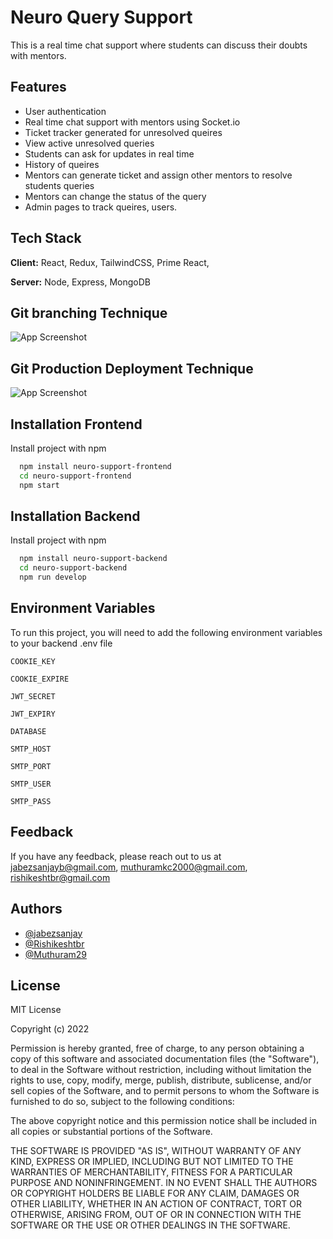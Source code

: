 
# Neuro Query Support

This is a real time chat support where students can discuss their doubts with mentors.




## Features

- User authentication
- Real time chat support with mentors using Socket.io
- Ticket tracker generated for unresolved queires
- View active unresolved queries
- Students can ask for updates in real time
- History of queires
- Mentors can generate ticket and assign other mentors to resolve students queries
- Mentors can change the status of the query
- Admin pages to track queires, users.







## Tech Stack

**Client:** React, Redux, TailwindCSS, Prime React,

**Server:** Node, Express, MongoDB





## Git branching Technique

![App Screenshot](https://i.ibb.co/4g8BxfJ/Screenshot-2022-06-12-at-11-12-01-AM.png)


## Git Production Deployment Technique

![App Screenshot](https://i.ibb.co/k99f258/Screenshot-2022-06-12-at-11-18-17-AM.png)




## Installation Frontend

Install project with npm

```bash
  npm install neuro-support-frontend
  cd neuro-support-frontend
  npm start
```

## Installation Backend

Install project with npm

```bash
  npm install neuro-support-backend
  cd neuro-support-backend
  npm run develop
```


## Environment Variables

To run this project, you will need to add the following environment variables to your backend .env file

`COOKIE_KEY`

`COOKIE_EXPIRE`

`JWT_SECRET`

`JWT_EXPIRY`

`DATABASE`

`SMTP_HOST`

`SMTP_PORT`

`SMTP_USER`

`SMTP_PASS`
## Feedback

If you have any feedback, please reach out to us at jabezsanjayb@gmail.com, muthuramkc2000@gmail.com, rishikeshtbr@gmail.com




## Authors

- [@jabezsanjay](https://github.com/JabezSanjay)
- [@Rishikeshtbr](https://github.com/Rishikeshtbr)
- [@Muthuram29](https://github.com/Muthuramkc29)


## License

MIT License

Copyright (c) 2022

Permission is hereby granted, free of charge, to any person obtaining a copy
of this software and associated documentation files (the "Software"), to deal
in the Software without restriction, including without limitation the rights
to use, copy, modify, merge, publish, distribute, sublicense, and/or sell
copies of the Software, and to permit persons to whom the Software is
furnished to do so, subject to the following conditions:

The above copyright notice and this permission notice shall be included in all
copies or substantial portions of the Software.

THE SOFTWARE IS PROVIDED "AS IS", WITHOUT WARRANTY OF ANY KIND, EXPRESS OR
IMPLIED, INCLUDING BUT NOT LIMITED TO THE WARRANTIES OF MERCHANTABILITY,
FITNESS FOR A PARTICULAR PURPOSE AND NONINFRINGEMENT. IN NO EVENT SHALL THE
AUTHORS OR COPYRIGHT HOLDERS BE LIABLE FOR ANY CLAIM, DAMAGES OR OTHER
LIABILITY, WHETHER IN AN ACTION OF CONTRACT, TORT OR OTHERWISE, ARISING FROM,
OUT OF OR IN CONNECTION WITH THE SOFTWARE OR THE USE OR OTHER DEALINGS IN THE
SOFTWARE.


